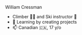 William Cressman
 - Climber 🧗‍♂️ and Ski instructor 🎿
 - 🌱 Learning by creating projects
 - 📫 Canadian 🇨🇦, 17 y/o

<!---
WCressman/WCressman is a ✨ special ✨ repository because its `README.md` (this file) appears on your GitHub profile.
You can click the Preview link to take a look at your changes.
--->
